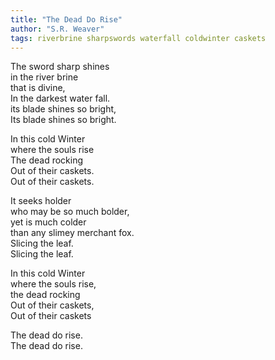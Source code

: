 ```yaml
---
title: "The Dead Do Rise"
author: "S.R. Weaver"
tags: riverbrine sharpswords waterfall coldwinter caskets
---
```

The sword sharp shines<br />
in the river brine<br />
that is divine,<br />
In the darkest water fall.<br />
its blade shines so bright,<br />
Its blade shines so bright.

In this cold Winter<br />
where the souls rise<br />
The dead rocking<br />
Out of their caskets.<br />
Out of their caskets.

It seeks holder<br />
who may be so much bolder,<br />
yet is much colder<br />
than any slimey merchant fox.<br />
Slicing the leaf.<br />
Slicing the leaf.

In this cold Winter<br />
where the souls rise,<br />
the dead rocking<br />
Out of their caskets,<br />
Out of their caskets

The dead do rise.<br />
The dead do rise. 
